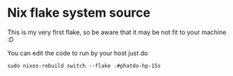 # Nix flake system source

This is my very first flake, so be aware that it may be not fit to your machine :D

You can edit the code to run by your host just do 

```
sudo nixos-rebuild switch --flake .#phatdo-hp-15s
```
